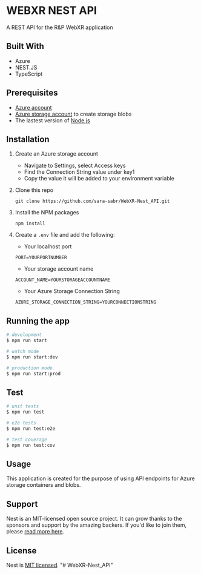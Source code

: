 # WEBXR NEST API

A REST API for the R&P WebXR application

## Built With 
- Azure 
- NEST.JS
- TypeScript

## Prerequisites
- [Azure account](https://azure.microsoft.com/free/?ref=microsoft.com&utm_source=microsoft.com&utm_medium=docs&utm_campaign=visualstudio)
- [Azure storage account](https://docs.microsoft.com/en-us/azure/storage/common/storage-account-create) to create storage blobs
- The lastest version of [Node.js](https://nodejs.org/en/download/) 

## Installation

1. Create an Azure storage account
    - Navigate to Settings, select Access keys
    - Find the Connection String value under key1
    - Copy the value it will be added to your environment variable

2. Clone this repo
    
    ```git clone https://github.com/sara-sabr/WebXR-Nest_API.git```

3. Install the NPM packages
    
    ```npm install```

4. Create a `.env` file and add the following:
    
    - Your localhost port
    
    ```PORT=YOURPORTNUMBER```
    
    - Your storage account name
    
    ```ACCOUNT_NAME=YOURSTORAGEACCOUNTNAME```
    
    - Your Azure Storage Connection String 
    
    ```AZURE_STORAGE_CONNECTION_STRING=YOURCONNECTIONSTRING```

## Running the app

```bash
# development
$ npm run start

# watch mode
$ npm run start:dev

# production mode
$ npm run start:prod
```

## Test

```bash
# unit tests
$ npm run test

# e2e tests
$ npm run test:e2e

# test coverage
$ npm run test:cov
```
## Usage 
This application is created for the purpose of using API endpoints for Azure storage containers and blobs.

## Support

Nest is an MIT-licensed open source project. It can grow thanks to the sponsors and support by the amazing backers. If you'd like to join them, please [read more here](https://docs.nestjs.com/support).


## License

  Nest is [MIT licensed](https://github.com/nestjs/nest/blob/master/LICENSE).
"# WebXR-Nest_API" 
